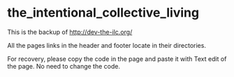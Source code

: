 # the_intentional_collective_living

This is the backup of http://dev-the-ilc.org/

All the pages links in the header and footer locate in their directories. 

For recovery, please copy the code in the page and paste it with Text edit of the page. No need to change the code. 
